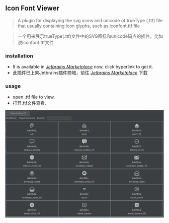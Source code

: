 ## Icon Font Viewer

> A plugin for displaying the svg icons and unicode of trueType (.ttf) file that usually containing icon glyphs, such as iconfont.ttf file

> 一个用来展示trueType(.ttf)文件中的SVG图标和unicode码点的插件，比如说iconfont.ttf文件

### installation
- It is available in *[Jetbrains Marketplace](https://plugins.jetbrains.com/plugin/19274-icon-font-viewer)* now, click hyperlink to get it.
- 此插件已上架Jetbrains插件商城，前往 *[Jetbrains Marketplace](https://plugins.jetbrains.com/plugin/19274-icon-font-viewer)* 下载
### usage
- open .ttf file to view.
- 打开.ttf文件查看.

![img.png](docs/screenshot.png)
